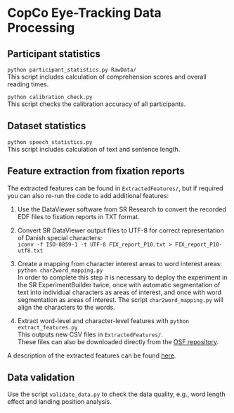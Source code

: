 # CopCo Eye-Tracking Data Processing

## Participant statistics
`python participant_statistics.py RawData/`  
This script includes calculation of comprehension scores and overall reading times. 

`python calibration_check.py`  
This script checks the calibration accuracy of all participants. 

## Dataset statistics
`python speech_statistics.py`  
This script includes calculation of text and sentence length.

## Feature extraction from fixation reports

The extracted features can be found in `ExtractedFeatures/`, but if required you can also re-run the code to add additional features: 

1. Use the DataViewer software from SR Research to convert the recorded EDF files to fixation reports in TXT format. 

2. Convert SR DataViewer output files to UTF-8 for correct representation of Danish special characters:  
`iconv -f ISO-8859-1 -t UTF-8 FIX_report_P10.txt > FIX_report_P10-utf8.txt`

3. Create a mapping from character interest areas to word interest areas:  
`python char2word_mapping.py`  
In order to complete this step it is necessary to deploy the experiment in the SR ExperimentBuilder twice, once with automatic segmentation of text into individual characters as areas of interest, and once with word segmentation as areas of interest. The script `char2word_mapping.py` will align the characters to the words.

4. Extract word-level and character-level features with
`python extract_features.py`  
This outputs new CSV files in `ExtractedFeatures/`.  
These files can also be downloaded directly from the [OSF repository](https://osf.io/ud8s5/).

A description of the extracted features can be found [here](https://osf.io/ud8s5/wiki/Eye-tracking%20features/).



## Data validation

Use the script `validate_data.py` to check the data quality, e.g., word length effect and landing position analysis.


